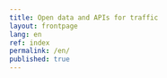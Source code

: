 ```yaml
---
title: Open data and APIs for traffic
layout: frontpage
lang: en
ref: index
permalink: /en/
published: true
---
```

